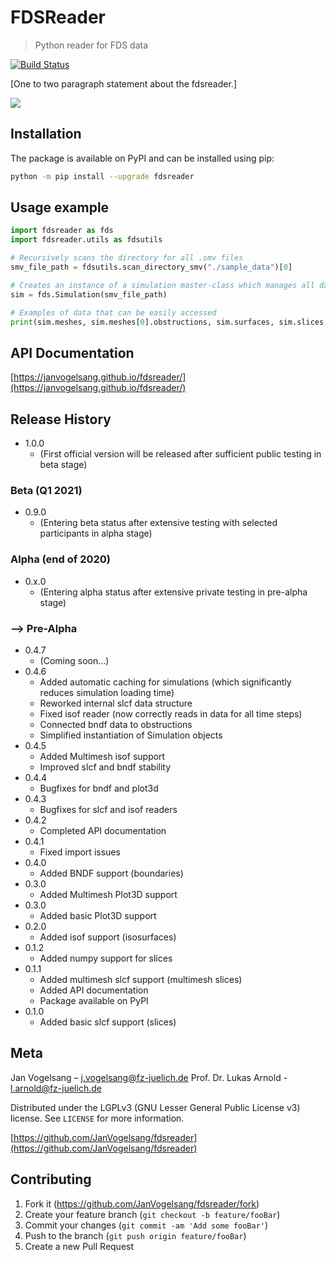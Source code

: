 # FDSReader
> Python reader for FDS data

[![Build Status](https://travis-ci.org/JanVogelsang/fdsreader.svg?branch=master)](https://travis-ci.org/JanVogelsang/fdsreader)

[One to two paragraph statement about the fdsreader.]

![](https://via.placeholder.com/250)

## Installation

The package is available on PyPI and can be installed using pip:  
```sh
python -m pip install --upgrade fdsreader
```

## Usage example
```python
import fdsreader as fds
import fdsreader.utils as fdsutils

# Recursively scans the directory for all .smv files
smv_file_path = fdsutils.scan_directory_smv("./sample_data")[0]

# Creates an instance of a simulation master-class which manages all data for a given simulation
sim = fds.Simulation(smv_file_path)

# Examples of data that can be easily accessed
print(sim.meshes, sim.meshes[0].obstructions, sim.surfaces, sim.slices, sim.boundaries, sim.data_3d, sim.isosurfaces)
```


## API Documentation
[https://janvogelsang.github.io/fdsreader/](https://janvogelsang.github.io/fdsreader/)

## Release History
* 1.0.0
    * (First official version will be released after sufficient public testing in beta stage)
### Beta (Q1 2021)
* 0.9.0
    * (Entering beta status after extensive testing with selected participants in alpha stage)
### Alpha (end of 2020)
* 0.x.0
    * (Entering alpha status after extensive private testing in pre-alpha stage)
    
### --> Pre-Alpha
* 0.4.7
    * (Coming soon...)
* 0.4.6
    * Added automatic caching for simulations (which significantly reduces simulation loading time) 
    * Reworked internal slcf data structure
    * Fixed isof reader (now correctly reads in data for all time steps)
    * Connected bndf data to obstructions
    * Simplified instantiation of Simulation objects  
* 0.4.5
    * Added Multimesh isof support
    * Improved slcf and bndf stability
* 0.4.4
    * Bugfixes for bndf and plot3d
* 0.4.3
    * Bugfixes for slcf and isof readers
* 0.4.2
    * Completed API documentation
* 0.4.1
    * Fixed import issues 
* 0.4.0
    * Added BNDF support (boundaries)
* 0.3.0
    * Added Multimesh Plot3D support
* 0.3.0
    * Added basic Plot3D support
* 0.2.0
    * Added isof support (isosurfaces)
* 0.1.2
    * Added numpy support for slices
* 0.1.1
    * Added multimesh slcf support (multimesh slices)
    * Added API documentation
    * Package available on PyPI
* 0.1.0
    * Added basic slcf support (slices)

## Meta

Jan Vogelsang – j.vogelsang@fz-juelich.de
Prof. Dr. Lukas Arnold - l.arnold@fz-juelich.de

Distributed under the LGPLv3 (GNU Lesser General Public License v3) license. See ``LICENSE`` for more information.

[https://github.com/JanVogelsang/fdsreader](https://github.com/JanVogelsang/fdsreader)

## Contributing

1. Fork it (<https://github.com/JanVogelsang/fdsreader/fork>)
2. Create your feature branch (`git checkout -b feature/fooBar`)
3. Commit your changes (`git commit -am 'Add some fooBar'`)
4. Push to the branch (`git push origin feature/fooBar`)
5. Create a new Pull Request
